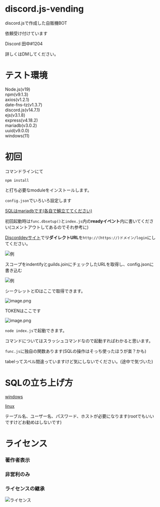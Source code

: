 # discord.js-vending
 discord.jsで作成した自販機BOT

依頼受け付けています

Discord 田中#1204

詳しくはDMしてください。


# テスト環境
<p> 
Node.js(v19)<br>
npm(v9.1.3)<br>
axios(v1.2.1)<br>
date-fns-tz(v1.3.7)<br>
discord.js(v14.7.1)<br>
ejs(v3.1.8)<br>
express(v4.18.2)<br>
mariadb(v3.0.2)<br>
uuid(v9.0.0)<br>
windows(11)<br>
</p>

 # 初回
 コマンドラインにて

 `npm install`

 と打ち必要なmoduleをインストールします。

`config.json`でいろいろ設定します

[SQLはmariadbです(各自で鯖立ててください)](#sqlの立ち上げ方)

初回起動時は`func.dbsetup()`と`index.js`内の**readyイベント**内に書いてください(コメントアウトしてあるのでそれ参考に)

[Discorddevサイト](https://discord.com/developers/applications/)で**リダイレクトURL**を`http://(https://)ドメイン/login`にしてください。

![例](https://media.discordapp.net/attachments/1054323958096339005/1058264338282070126/image.png?width=1440&height=603 "例")

スコープをindentifyとguilds.joinにチェックしたURLを取得し、config.jsonに書き込む

![例](https://media.discordapp.net/attachments/1054323958096339005/1058265019801948180/image.png?width=1396&height=670 "例")

シークレットとIDはここで取得できます。

![image.png](https://media.discordapp.net/attachments/1054323958096339005/1058265654832144405/image.png?width=1371&height=671)

TOKENはここです

![image.png](https://media.discordapp.net/attachments/1054323958096339005/1058266082097512498/image.png?width=1382&height=671)


`node index.js`で起動できます。

コマンドについてはスラッシュコマンドなので起動すればわかると思います。

`func.js`に独自の関数あります(SQLの操作はそっち使ったほうが楽？かも)

tabelってスペル間違っていますけど気にしないでください。(途中で気づいた)

# SQLの立ち上げ方
[windows](https://www.trifields.jp/how-to-install-mariadb-on-windows-2440)

[linux](https://libproc.com/install-mariadb-on-linux-and-create-database/)

テーブル名、ユーザー名、パスワード、ホストが必要になります(rootでもいいですけどお勧めはしないです)

# ライセンス

<h3>著作者表示</h3>

<h3>非営利のみ</h3>

<h3>ライセンスの継承</h3>

![ライセンス](https://upload.wikimedia.org/wikipedia/commons/thumb/1/12/Cc-by-nc-sa_icon.svg/1280px-Cc-by-nc-sa_icon.svg.png "コモンズライセンス")
